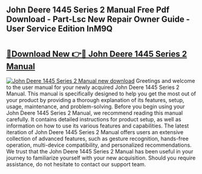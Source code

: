 ## John Deere 1445 Series 2 Manual Free Pdf Download - Part-Lsc New Repair Owner Guide - User Service Edition InM9Q

# <h2><a href="http://bc89588.oget.top/?id=John+Deere+1445+Series+2+Manual">🔗Download New 👉🔴 John Deere 1445 Series 2 Manual</a></h2>

[![John Deere 1445 Series 2 Manual new download](https://i.imgur.com/5g1atiW.png)](http://bc89588.oget.top/?id=John+Deere+1445+Series+2+Manual)
Greetings and welcome to the user manual for your newly acquired John Deere 1445 Series 2 Manual. This manual is specifically designed to help you get the most out of your product by providing a thorough explanation of its features, setup, usage, maintenance, and problem-solving. Before you begin using your John Deere 1445 Series 2 Manual, we recommend reading this manual carefully. It contains detailed instructions for product setup, as well as information on how to use its various features and capabilities. The latest iteration of John Deere 1445 Series 2 Manual offers users an extensive collection of advanced features, such as gesture recognition, hands-free operation, multi-device compatibility, and personalized recommendations. We trust that the John Deere 1445 Series 2 Manual has been useful in your journey to familiarize yourself with your new acquisition. Should you require assistance, do not hesitate to contact our support team.
